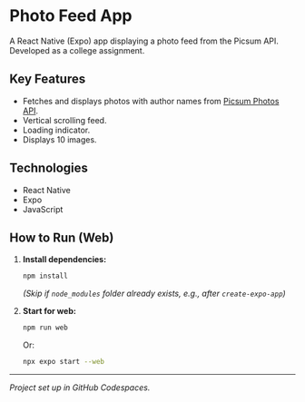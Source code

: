 # Photo Feed App

A React Native (Expo) app displaying a photo feed from the Picsum API. Developed as a college assignment.

## Key Features

* Fetches and displays photos with author names from [Picsum Photos API](https://picsum.photos/v2/list).
* Vertical scrolling feed.
* Loading indicator.
* Displays 10 images.

## Technologies

* React Native
* Expo
* JavaScript

## How to Run (Web)

1.  **Install dependencies:**
    ```bash
    npm install
    ```
    *(Skip if `node_modules` folder already exists, e.g., after `create-expo-app`)*

2.  **Start for web:**
    ```bash
    npm run web
    ```
    Or:
    ```bash
    npx expo start --web
    ```

---
*Project set up in GitHub Codespaces.*
